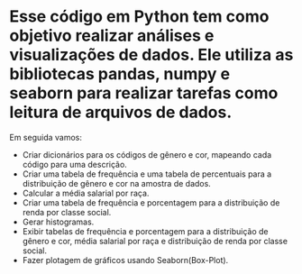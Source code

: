 
<h1>Esse código em Python tem como objetivo realizar análises e visualizações de dados. Ele utiliza as bibliotecas pandas, numpy e seaborn para realizar tarefas como leitura de arquivos de dados.</h2>

<p>Em seguida vamos:</p>

- Criar dicionários para os códigos de gênero e cor, mapeando cada código para uma descrição.
- Criar uma tabela de frequência e uma tabela de percentuais para a distribuição de gênero e cor na amostra de dados.
- Calcular a média salarial por raça.
- Criar uma tabela de frequência e porcentagem para a distribuição de renda por classe social.
-  Gerar histogramas.
- Exibir tabelas de frequência e porcentagem para a distribuição de gênero e cor, média salarial por raça e distribuição de renda por classe social.
- Fazer plotagem de gráficos usando Seaborn(Box-Plot).</p>

